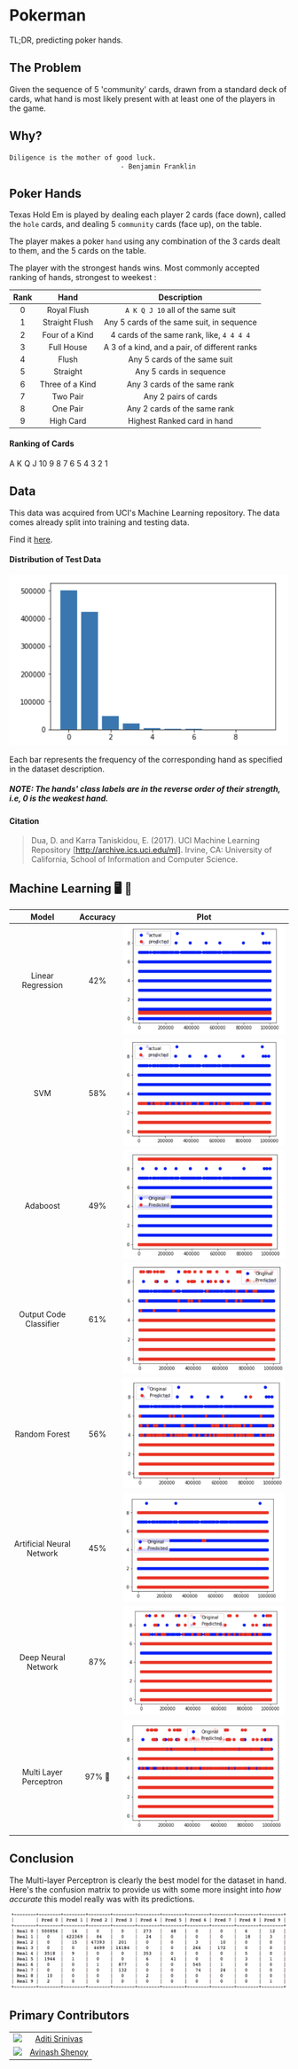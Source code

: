 # Pokerman

TL;DR, predicting poker hands.

## The Problem

Given the sequence of 5 'community' cards, drawn from a standard deck of cards, what hand is most likely present with at least one of the players in the game.

## Why?
```
Diligence is the mother of good luck. 
                            - Benjamin Franklin
```

## Poker Hands

Texas Hold Em is played by dealing each player 2 cards (face down), called the `hole` cards, and dealing 5 `community` cards (face up), on the table.

The player makes a poker `hand` using any combination of the 3 cards dealt to them, and the 5 cards on the table. 

The player with the strongest hands wins. Most commonly accepted ranking of hands, strongest to weekest :

| Rank | Hand | Description |
| :--: | :--: | :---------: |
| 0 | Royal Flush | `A K Q J 10` all of the same suit |
| 1 | Straight Flush | Any 5 cards of the same suit, in sequence |
| 2 | Four of a Kind | 4 cards of the same rank, like, `4 4 4 4` |
| 3 | Full House | A 3 of a kind, and a pair, of different ranks |
| 4 | Flush | Any 5 cards of the same suit |
| 5 | Straight | Any 5 cards in sequence |
| 6 | Three of a Kind | Any 3 cards of the same rank |
| 7 | Two Pair | Any 2 pairs of cards |
| 8 | One Pair | Any 2 cards of the same rank |
| 9 | High Card | Highest Ranked card in hand |


#### Ranking of Cards

A K Q J 10 9 8 7 6 5 4 3 2 1

## Data

This data was acquired from UCI's Machine Learning repository. The data comes already split into training and testing data.

Find it [here](https://archive.ics.uci.edu/ml/datasets/Poker+Hand).

#### Distribution of Test Data

![data image](https://github.com/aditisrinivas97/pokerman/blob/master/extras/Data%20Distribution.png)

Each bar represents the frequency of the corresponding hand as specified in the dataset description. 

##### NOTE: The hands' class labels are in the reverse order of their strength, i.e, 0 is the weakest hand.

#### Citation


> Dua, D. and Karra Taniskidou, E. (2017). UCI Machine Learning Repository [http://archive.ics.uci.edu/ml]. Irvine, CA: University of California, School of Information and Computer Science.

## Machine Learning 🖥 🧐

| Model | Accuracy | Plot |
| :---: | :------: | :--: |
| Linear Regression | 42% | ![Regression image](https://github.com/aditisrinivas97/pokerman/blob/master/extras/Regression.png) |
| SVM | 58% | ![SVM image](https://github.com/aditisrinivas97/pokerman/blob/master/extras/svm.png) |
| Adaboost | 49% | ![Adaboost image](https://github.com/aditisrinivas97/pokerman/blob/master/extras/Adaboost.png) |
| Output Code Classifier | 61% | ![Output Code Classifier image](https://github.com/aditisrinivas97/pokerman/blob/master/extras/Output%20Code%20Classifier.png) |
| Random Forest | 56% | ![Random Forest image](https://github.com/aditisrinivas97/pokerman/blob/master/extras/Random%20Forest.png) |
| Artificial Neural Network | 45% | ![ANN image](https://github.com/aditisrinivas97/pokerman/blob/master/extras/ANN.png) |
| Deep Neural Network | 87% | ![DNN image](https://github.com/aditisrinivas97/pokerman/blob/master/extras/DNN.png) |
| Multi Layer Perceptron | 97% 🤯 | ![MLP image](https://github.com/aditisrinivas97/pokerman/blob/master/extras/Multi%20Layer%20Perceptron.png) |

## Conclusion

The Multi-layer Perceptron is clearly the best model for the dataset in hand. Here's the confusion matrix to provide us with some more insight into *how accurate* this model really was with its predictions.

![Multi Layer Perceptron Confusion Matrix](https://github.com/aditisrinivas97/pokerman/blob/master/extras/confMat.png)

## Primary Contributors

| | |
|:-:|:-:|
|<img src="https://github.com/aditisrinivas97.png" width="48">  | [Aditi Srinivas](https://github.com/aditisrinivas97) |
|<img src="https://github.com/avinashshenoy97.png" width="48">  | [Avinash Shenoy](https://github.com/avinashshenoy97) |